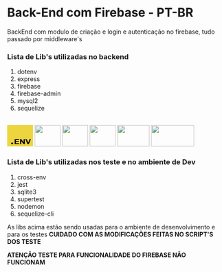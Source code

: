 <head>
  <title> Back-End com Firebase - PT-BR </title>
</head>

<body>

  <h1> Back-End com Firebase - PT-BR </h1>

<p>
    BackEnd com modulo de criação e login e autenticação no firebase, tudo passado por middleware's
 </p>

<h3> Lista de Lib's utilizadas no backend </h3>
 <ol>
  <li>dotenv </li>
  <li>express </li>
  <li>firebase </li>
  <li>firebase-admin </li>
  <li>mysql2 </li>
  <li>sequelize </li>
 </ol>

<div style="display: inline_block"><br>
  <img height="50" width="60" src="https://raw.githubusercontent.com/motdotla/dotenv/master/dotenv.png"> 
  <img height="50" width="60" src="https://w7.pngwing.com/pngs/846/87/png-transparent-mean-solution-stack-express-js-node-js-javascript-github-text-trademark-logo.png"> 
  <img height="50" width="60" src="https://img1.gratispng.com/20180609/ryh/kisspng-firebase-cloud-messaging-google-cloud-messaging-api-as-a-service-5b1bf782ac0ca2.2103995315285594907047.jpg"> 
  <img height="50" width="60" src="https://img1.gratispng.com/20180609/ryh/kisspng-firebase-cloud-messaging-google-cloud-messaging-api-as-a-service-5b1bf782ac0ca2.2103995315285594907047.jpg"> 
  <img height="50" width="75" src="https://www.pngfind.com/pngs/m/168-1682233_mysql-mysql-logo-circle-hd-png-download.png">
  <img height="50" width="100" src="https://www.luiztools.com.br/wp-content/uploads/2021/01/sequelize.png">     
</div>

<h3>Lista de Lib's utilizadas nos teste e no ambiente de Dev</h3>
<ol>
  <li>cross-env </li>
  <li>jest </li>
  <li>sqlite3 </li>
  <li>supertest </li>
  <li>nodemon </li>
  <li>sequelize-cli </li>
 </ol>
<p>
  As libs acima estão sendo usadas para o ambiente de desenvolvimento e para os testes <b>CUIDADO COM AS MODIFICAÇÕES FEITAS NO SCRIPT'S DOS TESTE </b>

  <p><b>ATENÇÃO TESTE PARA FUNCIONALIDADE DO FIREBASE NÃO FUNCIONAM</b></p>
</p>

</body>
